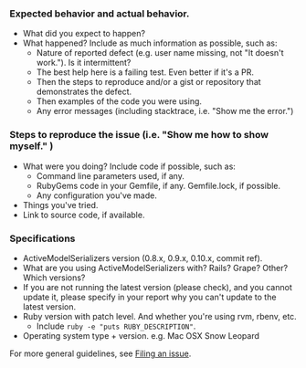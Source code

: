 ### Expected behavior and actual behavior.

- What did you expect to happen?
- What happened? Include as much information as possible, such as:
  - Nature of reported defect (e.g. user name missing, not "It doesn't work."). Is it intermittent?
  - The best help here is a failing test. Even better if it's a PR.
  - Then the steps to reproduce and/or a gist or repository that demonstrates the defect.
  - Then examples of the code you were using.
  - Any error messages (including stacktrace, i.e. "Show me the error.")

### Steps to reproduce the issue (i.e. "Show me how to show myself." )

- What were you doing? Include code if possible, such as:
  - Command line parameters used, if any.
  - RubyGems code in your Gemfile, if any. Gemfile.lock, if possible.
  - Any configuration you've made.
- Things you've tried.
- Link to source code, if available.

### Specifications

- ActiveModelSerializers version (0.8.x, 0.9.x, 0.10.x, commit ref).
- What are you using ActiveModelSerializers with? Rails? Grape? Other? Which versions?
- If you are not running the latest version (please check), and you cannot update it,
  please specify in your report why you can't update to the latest version.
- Ruby version with patch level.  And whether you're using rvm, rbenv, etc.
  - Include `ruby -e "puts RUBY_DESCRIPTION"`.
- Operating system type + version. e.g. Mac OSX Snow Leopard

For more general guidelines, see [Filing an
issue](https://github.com/rails-api/active_model_serializers/blob/master/CONTRIBUTING.md#filing-an-issue).
